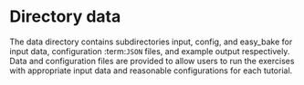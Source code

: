 # Directory data

The data directory contains subdirectories input, config, and easy_bake for input data,
configuration :term:`JSON` files, and example output respectively.  Data and
configuration files are provided to allow users to run the exercises with appropriate
input data and reasonable configurations for each tutorial.
